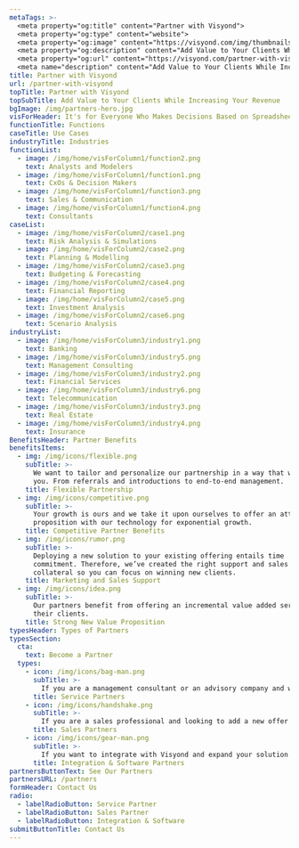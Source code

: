 ```yaml
---
metaTags: >-
  <meta property="og:title" content="Partner with Visyond">
  <meta property="og:type" content="website">
  <meta property="og:image" content="https://visyond.com/img/thumbnails/Thumbnail - Partners 2022">
  <meta property="og:description" content="Add Value to Your Clients While Increasing Your Revenue.">
  <meta property="og:url" content="https://visyond.com/partner-with-visyond/">
  <meta name="description" content="Add Value to Your Clients While Increasing Your Revenue.">
title: Partner with Visyond
url: /partner-with-visyond
topTitle: Partner with Visyond
topSubTitle: Add Value to Your Clients While Increasing Your Revenue
bgImage: /img/partners-hero.jpg
visForHeader: It's for Everyone Who Makes Decisions Based on Spreadsheets
functionTitle: Functions
caseTitle: Use Cases
industryTitle: Industries
functionList:
  - image: /img/home/visForColumn1/function2.png
    text: Analysts and Modelers
  - image: /img/home/visForColumn1/function1.png
    text: CxOs & Decision Makers
  - image: /img/home/visForColumn1/function3.png
    text: Sales & Communication
  - image: /img/home/visForColumn1/function4.png
    text: Consultants
caseList:
  - image: /img/home/visForColumn2/case1.png
    text: Risk Analysis & Simulations
  - image: /img/home/visForColumn2/case2.png
    text: Planning & Modelling
  - image: /img/home/visForColumn2/case3.png
    text: Budgeting & Forecasting
  - image: /img/home/visForColumn2/case4.png
    text: Financial Reporting
  - image: /img/home/visForColumn2/case5.png
    text: Investment Analysis
  - image: /img/home/visForColumn2/case6.png
    text: Scenario Analysis
industryList:
  - image: /img/home/visForColumn3/industry1.png
    text: Banking
  - image: /img/home/visForColumn3/industry5.png
    text: Management Consulting
  - image: /img/home/visForColumn3/industry2.png
    text: Financial Services
  - image: /img/home/visForColumn3/industry6.png
    text: Telecommunication
  - image: /img/home/visForColumn3/industry3.png
    text: Real Estate
  - image: /img/home/visForColumn3/industry4.png
    text: Insurance     
BenefitsHeader: Partner Benefits
benefitsItems:
  - img: /img/icons/flexible.png
    subTitle: >-
      We want to tailor and personalize our partnership in a way that works for
      you. From referrals and introductions to end-to-end management.
    title: Flexible Partnership
  - img: /img/icons/competitive.png
    subTitle: >-
      Your growth is ours and we take it upon ourselves to offer an attractive
      proposition with our technology for exponential growth.
    title: Competitive Partner Benefits
  - img: /img/icons/rumor.png
    subTitle: >-
      Deploying a new solution to your existing offering entails time
      commitment. Therefore, we’ve created the right support and sales
      collateral so you can focus on winning new clients.
    title: Marketing and Sales Support
  - img: /img/icons/idea.png
    subTitle: >-
      Our partners benefit from offering an incremental value added service to
      their clients.
    title: Strong New Value Proposition
typesHeader: Types of Partners
typesSection:
  cta:
    text: Become a Partner
  types:
    - icon: /img/icons/bag-man.png
      subTitle: >-
        If you are a management consultant or an advisory company and want to expand your offering by using the Visyond platform to provide your services.
      title: Service Partners
    - icon: /img/icons/handshake.png
      subTitle: >-
        If you are a sales professional and looking to add a new offer to your portfolio. 
      title: Sales Partners
    - icon: /img/icons/gear-man.png
      subTitle: >-
        If you want to integrate with Visyond and expand your solution or technology.
      title: Integration & Software Partners
partnersButtonText: See Our Partners
partnersURL: /partners	  
formHeader: Contact Us
radio:
  - labelRadioButton: Service Partner
  - labelRadioButton: Sales Partner
  - labelRadioButton: Integration & Software
submitButtonTitle: Contact Us
---
```



